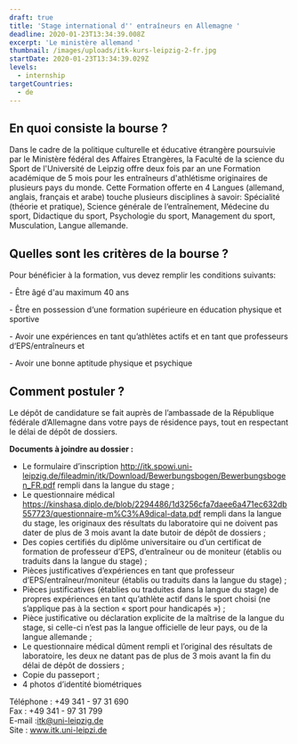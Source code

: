 ```yaml
---
draft: true
title: 'Stage international d'' entraîneurs en Allemagne '
deadline: 2020-01-23T13:34:39.008Z
excerpt: 'Le ministère allemand '
thumbnail: /images/uploads/itk-kurs-leipzig-2-fr.jpg
startDate: 2020-01-23T13:34:39.029Z
levels:
  - internship
targetCountries:
  - de
---
```

## En quoi consiste la bourse ?

Dans le cadre de la politique culturelle et éducative étrangère poursuivie par le Ministère fédéral des Affaires Etrangères, la Faculté de la science du Sport de l'Université de Leipzig offre deux fois par an une Formation académique de 5 mois pour les entraîneurs d'athlétisme originaires de plusieurs pays du monde. Cette Formation offerte en 4 Langues (allemand, anglais, français et arabe) touche plusieurs disciplines à savoir: Spécialité (théorie et pratique), Science générale de l‘entraînement, Médecine du sport, Didactique du sport, Psychologie du sport, Management du sport, Musculation, Langue allemande. 

## Quelles sont les critères de la bourse ?

Pour bénéficier à la formation, vus devez remplir les conditions suivants:

\- Être âgé d'au maximum 40 ans

\- Être en possession d‘une formation supérieure en éducation physique et sportive

\- Avoir une expériences en tant qu’athlètes actifs et en tant que professeurs d‘EPS/entraîneurs et 

\- Avoir une bonne aptitude physique et psychique

## Comment postuler ?

Le dépôt de candidature se fait  auprès de l’ambassade de la République fédérale d’Allemagne dans votre pays de résidence pays, tout en respectant le délai de dépôt de dossiers.

**Documents à joindre au dossier :**

* Le formulaire d’inscription <http://itk.spowi.uni-leipzig.de/fileadmin/itk/Download/Bewerbungsbogen/Bewerbungsbogen_FR.pdf> rempli dans la langue du stage ;
* Le questionnaire médical <https://kinshasa.diplo.de/blob/2294486/1d3256cfa7daee6a471ec632db557723/questionnaire-m%C3%A9dical-data.pdf> rempli dans la langue du stage, les originaux des résultats du laboratoire qui ne doivent pas dater de plus de 3 mois avant la date butoir de dépôt de dossiers ;
* Des copies certifiés du diplôme universitaire ou d’un certificat de formation de professeur d’EPS, d’entraîneur ou de moniteur (établis ou traduits dans la langue du stage) ;
* Pièces justificatives d’expériences en tant que professeur d’EPS/entraîneur/moniteur (établis ou traduits dans la langue du stage) ;
* Pièces justificatives (établies ou traduites dans la langue du stage) de propres expériences en tant qu’athlète actif dans le sport choisi (ne s’applique pas à la section « sport pour handicapés ») ;
* Pièce justificative ou déclaration explicite de la maîtrise de la langue du stage, si celle-ci n’est pas la langue officielle de leur pays, ou de la langue allemande ;
* Le questionnaire médical dûment rempli et l’original des résultats de laboratoire, les deux ne datant pas de plus de 3 mois avant la fin du délai de dépôt de dossiers ;
* Copie du passeport ; 
* 4 photos d’identité biométriques

Téléphone : +49 341 - 97 31 690\
Fax : +49 341 - 97 31 799\
E-mail :[itk@uni-leipzig.de](javascript:linkTo_UnCryptMailto('nbjmup+julAvoj.mfjqajh/ef'); "Opens window for sending email")\
Site : www.itk.uni-leipzi.de
